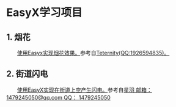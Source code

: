 # EasyX学习项目
## 1. 烟花
&emsp;&emsp;[使用Easyx实现烟花效果。](https://github.com/liaochenhan/EasyX-/blob/master/MyFireworks/fireworks.cpp)参考自[Teternity(QQ:1926594835)。](https://codebus.cn/teternity/post/Fireworks)<br/> 
## 2. 街道闪电
&emsp;&emsp;[使用EasyX实现在街道上空产生闪电。](https://github.com/liaochenhan/EasyX-/tree/master/StreetFlash)参考自[星羽 邮箱：1479245050@qq.com  QQ： 1479245050](https://codebus.cn/featherstar/post/random_lightning)